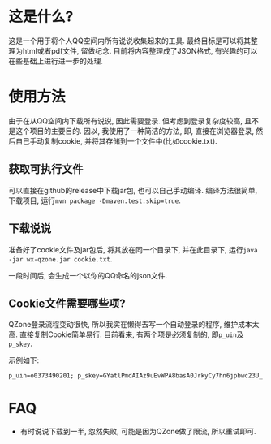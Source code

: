 # 这是什么?
这是一个用于将个人QQ空间内所有说说收集起来的工具. 最终目标是可以将其整理为html或者pdf文件, 留做纪念. 目前将内容整理成了JSON格式, 有兴趣的可以在些基础上进行进一步的处理.

# 使用方法
由于在从QQ空间内下载所有说说, 因此需要登录. 但考虑到登录复杂度较高, 且不是这个项目的主要目的. 因以, 我使用了一种简洁的方法, 即, 直接在浏览器登录, 然后自己手动复制cookie, 并将其存储到一个文件中(比如cookie.txt).

## 获取可执行文件
可以直接在github的release中下载jar包, 也可以自己手动编译. 编译方法很简单, 下载项目, 运行`mvn package -Dmaven.test.skip=true`.

## 下载说说
准备好了cookie文件及jar包后, 将其放在同一个目录下, 并在此目录下, 运行`java -jar wx-qzone.jar cookie.txt`.

一段时间后, 会生成一个以你的QQ命名的json文件.

## Cookie文件需要哪些项?
QZone登录流程变动很快, 所以我实在懒得去写一个自动登录的程序, 维护成本太高. 直接复制Cookie简单易行. 目前看来, 有两个项是必须复制的, 即`p_uin`及`p_skey`.

示例如下:

```
p_uin=o0373490201; p_skey=GYatlPmdAIAz9uEvWPA8basA0JrkyCy7hn6jpbwc23U_
```

# FAQ
+ 有时说说下载到一半, 忽然失败, 可能是因为QZone做了限流, 所以重试即可.
